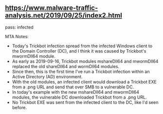 ## https://www.malware-traffic-analysis.net/2019/09/25/index2.html  
pass: infected

MTA Notes:  
- Today's Trickbot infection spread from the infected Windows client to the Domain Controller (DC), and I think it was caused by Trickbot's mwormDll64 module.  
- As early as 2019-09-16, Trickbot modules mshareDll64 and mwormDll64 replaced the old shareDll64 and wormDll64 modules.  
- Since then, this is the first time I've run a Trickbot infection within an Active Directory (AD) environment.  
- With the old modules, an infected client would download a Trickbot EXE from a .png URL and send that over SMB to a vulnerable DC.  
- In today's example with the new mshareDll64 and mwormDll64 modules, the vulnerable DC downloaded Trickbot from a .png URL.  
- No Trickbot EXE was sent from the infected client to the DC, like I'd seen before.  


